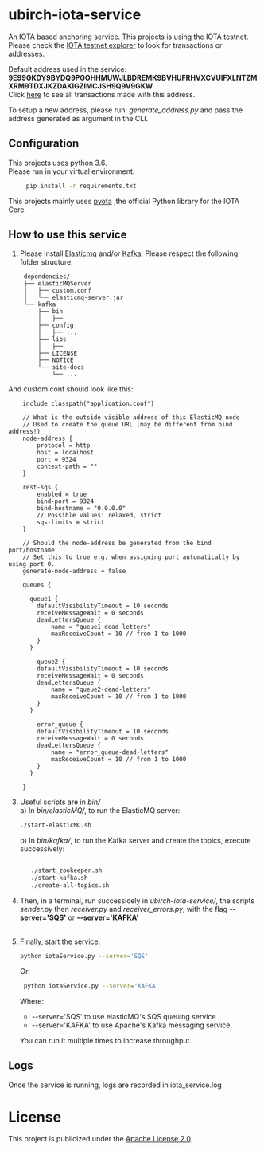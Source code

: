 # ubirch-iota-service
An IOTA based anchoring service. This projects is using the IOTA testnet.<br>
Please check the [IOTA testnet explorer](https://devnet.thetangle.org/) to look for transactions or addresses.

Default address used in the service:
**9E99GKDY9BYDQ9PGOHHMUWJLBDREMK9BVHUFRHVXCVUIFXLNTZMXRM9TDXJKZDAKIGZIMCJSH9Q9V9GKW**<br>
Click [here](https://devnet.thetangle.org/address/9E99GKDY9BYDQ9PGOHHMUWJLBDREMK9BVHUFRHVXCVUIFXLNTZMXRM9TDXJKZDAKIGZIMCJSH9Q9V9GKW) to see all transactions made with this address.

To setup a new address, please run: *generate_address.py* and pass the address generated as argument in the CLI.

## Configuration

This projects uses python 3.6. <br>
Please run in your virtual environment:
   ```bash
        pip install -r requirements.txt
   ```
       
This projects mainly uses [pyota](https://media.readthedocs.org/pdf/pyota/develop/pyota.pdf)
,the official Python library for the IOTA Core.


## How to use this service

1. Please install [Elasticmq](https://github.com/adamw/elasticmq) and/or [Kafka](https://kafka.apache.org/).
Please respect the following folder structure: <br>

        dependencies/
        ├── elasticMQServer
        │   ├── custom.conf
        │   └── elasticmq-server.jar
        └── kafka
            ├── bin
            │   ├── ...
            ├── config
            │   ├── ...
            ├── libs
            │   ├──...
            ├── LICENSE
            ├── NOTICE
            └── site-docs
                └── ...

And custom.conf should look like this:

        include classpath("application.conf")
        
        // What is the outside visible address of this ElasticMQ node
        // Used to create the queue URL (may be different from bind address!)
        node-address {
            protocol = http
            host = localhost
            port = 9324
            context-path = ""
        }
        
        rest-sqs {
            enabled = true
            bind-port = 9324
            bind-hostname = "0.0.0.0"
            // Possible values: relaxed, strict
            sqs-limits = strict
        }
        
        // Should the node-address be generated from the bind port/hostname
        // Set this to true e.g. when assigning port automatically by using port 0.
        generate-node-address = false
        
        queues {
        
          queue1 {
            defaultVisibilityTimeout = 10 seconds
            receiveMessageWait = 0 seconds
            deadLettersQueue {
                name = "queue1-dead-letters"
                maxReceiveCount = 10 // from 1 to 1000
            }
          }
        
            queue2 {
            defaultVisibilityTimeout = 10 seconds
            receiveMessageWait = 0 seconds
            deadLettersQueue {
                name = "queue2-dead-letters"
                maxReceiveCount = 10 // from 1 to 1000
            }
          }
        
            error_queue {
            defaultVisibilityTimeout = 10 seconds
            receiveMessageWait = 0 seconds
            deadLettersQueue {
                name = "error_queue-dead-letters"
                maxReceiveCount = 10 // from 1 to 1000
            }
          }
        
        }
        


3. Useful scripts are in *bin/* <br>
    a) In *bin/elasticMQ/*, to run the ElasticMQ server: <br>
      ```bash
      ./start-elasticMQ.sh
      ```
       
    b) In *bin/kafka/*, to run the Kafka server and create the topics, execute successively: <br>
     ```bash

        ./start_zookeeper.sh
        ./start-kafka.sh
        ./create-all-topics.sh
     
    ```
      

        
4. Then, in a terminal, run successicely in *ubirch-iota-service/*, the scripts *sender.py* then *receiver.py*
and *receiver_errors.py*, with the flag **--server='SQS'** or **--server='KAFKA'**<br><br>

5. Finally, start the service.<br>

    ```bash
    python iotaService.py --server='SQS'
    ```
    Or:

   ```bash
    python iotaService.py --server='KAFKA'
   ```
    Where:
    - --server='SQS' to use elasticMQ's SQS queuing service
    - --server='KAFKA' to use Apache's Kafka messaging service.
    
    You can run it multiple times to increase throughput.<br>
    
    

## Logs

Once the service is running, logs are recorded in iota_service.log

# License 

This project is publicized under the [Apache License 2.0](LICENSE).


